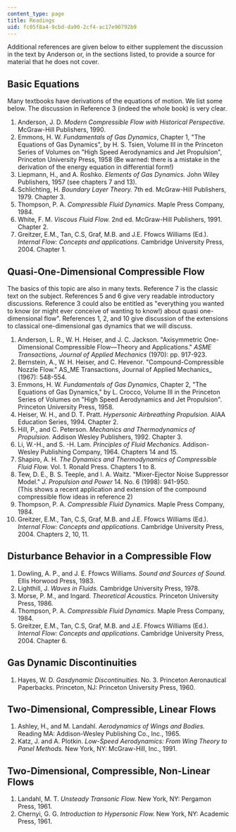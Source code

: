 ```yaml
---
content_type: page
title: Readings
uid: fc05f8a4-9cbd-da90-2cf4-ac17e90792b9
---
```


Additional references are given below to either supplement the discussion in the text by Anderson or, in the sections listed, to provide a source for material that he does not cover.

Basic Equations
---------------

Many textbooks have derivations of the equations of motion. We list some below. The discussion in Reference 3 (indeed the whole book) is very clear.

1.  Anderson, J. D. _Modern Compressible Flow with Historical Perspective._ McGraw-Hill Publishers, 1990.
2.  Emmons, H. W. _Fundamentals of Gas Dynamics_, Chapter 1, "The Equations of Gas Dynamics", by H. S. Tsien, Volume III in the Princeton Series of Volumes on "High Speed Aerodynamics and Jet Propulsion", Princeton University Press, 1958 (Be warned: there is a mistake in the derivation of the energy equation in differential form!)
3.  Liepmann, H., and A. Roshko. _Elements of Gas Dynamics._ John Wiley Publishers, 1957 (see chapters 7 and 13).
4.  Schlichting, H. _Boundary Layer Theory._ 7th ed. McGraw-Hill Publishers, 1979. Chapter 3.
5.  Thompson, P. A. _Compressible Fluid Dynamics._ Maple Press Company, 1984.
6.  White, F. M. _Viscous Fluid Flow._ 2nd ed. McGraw-Hill Publishers, 1991. Chapter 2.
7.  Greitzer, E.M., Tan, C.S, Graf, M.B. and J.E. Ffowcs Williams (Ed.). _Internal Flow: Concepts and applications_. Cambridge University Press, 2004. Chapter 1.

Quasi-One-Dimensional Compressible Flow
---------------------------------------

The basics of this topic are also in many texts. Reference 7 is the classic text on the subject. References 5 and 6 give very readable introductory discussions. Reference 3 could also be entitled as "everything you wanted to know (or might ever conceive of wanting to know!) about quasi one-dimensional flow". References 1, 2, and 10 give discussion of the extensions to classical one-dimensional gas dynamics that we will discuss.

1.  Anderson, L. R., W. H. Heiser, and J. C. Jackson. "Axisymmetric One-Dimensional Compressible Flow—Theory and Applications." _ASME Transactions, Journal of Applied Mechanics_ (1970): pp. 917-923.
2.  Bernstein, A., W. H. Heiser, and C. Hevenor. "Compound-Compressible Nozzle Flow." AS_ME Transactions, Journal of Applied Mechanics_ (1967): 548-554.
3.  Emmons, H. W. _Fundamentals of Gas Dynamics_, Chapter 2, "The Equations of Gas Dynamics," by L. Crocco, Volume III in the Princeton Series of Volumes on "High Speed Aerodynamics and Jet Propulsion". Princeton University Press, 1958.
4.  Heiser, W. H., and D. T. Pratt. _Hypersonic Airbreathing Propulsion._ AIAA Education Series, 1994. Chapter 2.
5.  Hill, P., and C. Peterson. _Mechanics and Thermodynamics of Propulsion._ Addison Wesley Publishers, 1992. Chapter 3.
6.  Li, W.-H., and S. -H. Lam. _Principles of Fluid Mechanics._ Addison-Wesley Publishing Company, 1964. Chapters 14 and 15.
7.  Shapiro, A. H. _The Dynamics and Thermodynamics of Compressible Fluid Flow._ Vol. 1. Ronald Press. Chapters 1 to 8.
8.  Tew, D. E., B. S. Teeple, and I. A. Waitz. "Mixer-Ejector Noise Suppressor Model." _J. Propulsion and Power_ 14. No. 6 (1998): 941-950.  
    (This shows a recent application and extension of the compound compressible flow ideas in reference 2)
9.  Thompson, P. A. _Compressible Fluid Dynamics._ Maple Press Company, 1984.
10.  Greitzer, E.M., Tan, C.S, Graf, M.B. and J.E. Ffowcs Williams (Ed.). _Internal Flow: Concepts and applications_. Cambridge University Press, 2004. Chapters 2, 10, 11.

Disturbance Behavior in a Compressible Flow
-------------------------------------------

1.  Dowling, A. P., and J. E. Ffowcs Williams. _Sound and Sources of Sound._ Ellis Horwood Press, 1983.
2.  Lighthill, J. _Waves in Fluids._ Cambridge University Press, 1978.
3.  Morse, P. M., and Ingard. _Theoretical Acoustics._ Princeton University Press, 1986.
4.  Thompson, P. A. _Compressible Fluid Dynamics._ Maple Press Company, 1984.
5.  Greitzer, E.M., Tan, C.S, Graf, M.B. and J.E. Ffowcs Williams (Ed.). _Internal Flow: Concepts and applications_. Cambridge University Press, 2004. Chapter 6.

Gas Dynamic Discontinuities
---------------------------

1.  Hayes, W. D. _Gasdynamic Discontinuities._ No. 3. Princeton Aeronautical Paperbacks. Princeton, NJ: Princeton University Press, 1960.

Two-Dimensional, Compressible, Linear Flows
-------------------------------------------

1.  Ashley, H., and M. Landahl. _Aerodynamics of Wings and Bodies._ Reading MA: Addison-Wesley Publishing Co., Inc., 1965.
2.  Katz, J. and A. Plotkin. _Low-Speed Aerodynamics: From Wing Theory to Panel_ _Methods._ New York, NY: McGraw-Hill, Inc., 1991.

Two-Dimensional, Compressible, Non-Linear Flows
-----------------------------------------------

1.  Landahl, M. T. _Unsteady Transonic Flow._ New York, NY: Pergamon Press, 1961.
2.  Chernyi, G. G. _Introduction to Hypersonic Flow._ New York, NY: Academic Press, 1961.